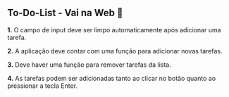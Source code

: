 ## To-Do-List - Vai na Web 🚀

**1.** O campo de input deve ser limpo automaticamente após adicionar uma tarefa.

**2.** A aplicação deve contar com uma função para adicionar novas tarefas.

**3.** Deve haver uma função para remover tarefas da lista.

**4.** As tarefas podem ser adicionadas tanto ao clicar no botão quanto ao pressionar a tecla Enter.
